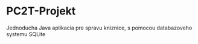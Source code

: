 # PC2T-Projekt

Jednoducha Java aplikacia pre spravu kniznice, s pomocou databazoveho systemu SQLite
